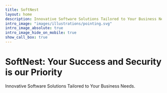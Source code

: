```yaml
---
title: SoftNest
layout: home
description: Innovative Software Solutions Tailored to Your Business Needs.
intro_image: "images/illustrations/pointing.svg"
intro_image_absolute: true
intro_image_hide_on_mobile: true
show_call_box: true
---
```


# SoftNest: Your Success and Security is our Priority

Innovative Software Solutions Tailored to Your Business Needs.
